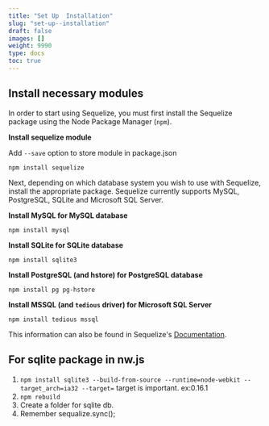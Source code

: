 ```yaml
---
title: "Set Up  Installation"
slug: "set-up--installation"
draft: false
images: []
weight: 9990
type: docs
toc: true
---
```


## Install necessary modules
In order to start using Sequelize, you must first install the Sequelize package using the Node Package Manager (`npm`).

**Install sequelize module**

Add `--save` option to store module in package.json

    npm install sequelize

Next, depending on which database system you wish to use with Sequelize, install the appropriate package. Sequelize currently supports MySQL, PostgreSQL, SQLite and Microsoft SQL Server.

**Install MySQL for MySQL database**

    npm install mysql

**Install SQLite for SQLite database**

    npm install sqlite3

**Install PostgreSQL (and hstore) for PostgreSQL database**

    npm install pg pg-hstore

**Install MSSQL (and `tedious` driver) for Microsoft SQL Server**

    npm install tedious mssql


This information can also be found in Sequelize's [Documentation](http://docs.sequelizejs.com/en/latest/docs/getting-started/).

## For sqlite package in nw.js
 1.  `npm install sqlite3 --build-from-source --runtime=node-webkit --target_arch=ia32 --target=` target is important. ex:0.16.1
 2. `npm rebuild`
 3. Create a folder for sqlite db. 
 4. Remember sequalize.sync();

